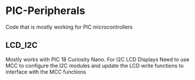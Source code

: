 # PIC-Peripherals
Code that is mostly working for PIC microcontrollers

## LCD_I2C
Mostly works with PIC 18 Curiosity Nano.  For I2C LCD Displays
Need to use MCC to configure the I2C modules and update the LCD write functions to interface with the MCC functions

